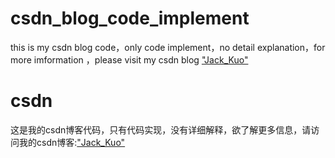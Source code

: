 # csdn_blog_code_implement
 this is my csdn blog code，only code implement，no detail explanation，for more imformation ，please visit my csdn blog ["Jack_Kuo"](https://blog.csdn.net/weixin_37251044) 
# csdn
这是我的csdn博客代码，只有代码实现，没有详细解释，欲了解更多信息，请访问我的csdn博客:["Jack_Kuo"](https://blog.csdn.net/weixin_37251044) 
